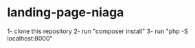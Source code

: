 # landing-page-niaga
1- clone this repository
2- run "composer install"
3- run "php -S localhost:8000"